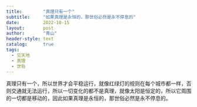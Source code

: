 ```yaml
---
title:        "真理只有一个"
subtitle:     "如果真理是永恒的，那世俗必然是永不停息的"
date:         2022-10-15
layout:       post
author:       "青山"
header-style: text
catalog:      true
tags:
  - 见天地
  - 真理
  - 世俗
---
```



真理只有一个，所以世界才会平稳运行，就像红绿灯的规则在每个城市都一样，否则交通就无法运行，所以一切变化的都不是真理，就像太阳是恒定的，所以它周围的一切都是移动的，因此如果真理是永恒的，那世俗必然是永不停息的。
